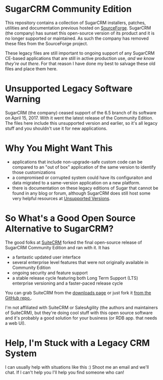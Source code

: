# SugarCRM Community Edition

This repository contains a collection of SugarCRM installers, patches, utilities and documentation previous hosted on [SourceForge](https://sourceforge.net/projects/sugarcrm/). SugarCRM (the company) has sunset this open-source version of its product and it is no longer supported or maintained. As such the company has removed these files from the SourceForge project.

These legacy files are still important to ongoing support of any SugarCRM CE-based applications that are still in active production use, _and we know they're out there_. For that reason I have done my best to salvage these old files and place them here.

# Unsupported Legacy Software Warning
SugarCRM (the company) ceased support of the 6.5 branch of its software on April 15, 2017. With it went the latest release of the Community Edition. The files here include this unsupported version and earlier, so it's all legacy stuff and you shouldn't use it for new applications.

# Why You Might Want This
* applications that include non-upgrade-safe custom code can be compared to an "out of box" application of the same version to identify those customizations
* a compromised or corrupted system could have its configuraiton and data migrated to a same-version application on a new platform.
* there is documentation on these legacy editions of Sugar that cannot be found in any blog or forum, although SugarCRM does still host some very helpful resources at [Unsupported Versions](http://support.sugarcrm.com/Documentation/Unsupported_Versions/).

# So What's a Good Open Source Alternative to SugarCRM?
The good folks at [SuiteCRM](https://suitecrm.com/) forked the final open-source release of SugarCRM Community Edition and ran with it. It has
* a fantastic updated user interface
* several enterprise level features that were not originally available in Community Edition
* ongoing security and feature support
* a stable release cycle featuring both Long Term Support (LTS) enterprise versioning and a faster-paced release cycle

You can grab SuiteCRM from the [downloads page](https://suitecrm.com/download/) or just fork it [from the GitHub repo.](https://github.com/salesagility/SuiteCRM).

I'm not affiliated with SuiteCRM or SalesAgility (the authors and maintainers of SuiteCRM), but they're doing cool stuff with this open source software and it's probably a good solution for your business (or RDB app. that needs a web UI).

# Help, I'm Stuck with a Legacy CRM System
I can usually help with situations like this :) Shoot me an email and we'll chat. If I can't help you I'll help you find someone who can!

